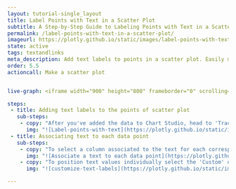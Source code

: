 ```yaml
---
layout: tutorial-single_layout
title: Label Points with Text in a Scatter Plot
subtitle: A Step-by-Step Guide to Labeling Points with Text in a Scatter Plot
permalink: /label-points-with-text-in-a-scatter-plot/
imageurl: https://plotly.github.io/static/images/label-points-with-text/scatter-labeled-points.png
state: active
tags: textandlinks
meta_description: Add text labels to points in a scatter plot. Easily make interactive graphs online and for free with Chart Studio.
order: 5.5
actioncall: Make a scatter plot


live-graph: <iframe width="900" height="800" frameborder="0" scrolling="no" src="https://plot.ly/~PythonPlotBot/3391.embed"></iframe>

steps:
 - title: Adding text labels to the points of scatter plot
   sub-steps:
    - copy: "After you've added the data to Chart Studio, head to 'Traces' under 'Style' menu in the left-hand side of Chart Studio. From 'Display' sub-panel click on the check box of 'Text' option.   "
      img: "![Label-points-with-text](https://plotly.github.io/static/images/label-points-with-text/Text_label_.png)"
 - title: Associating text to each data point
   sub-steps:
    - copy: "To select a column associated to the text for each corresponding data points, head to 'Text' sub-panel and from the drop down menu of 'Text' property choose a column. You can define the position of the text on plot by heading to 'Text Position' property and choosing the preferred position from the drop down menu."
      img: "![Associate a text to each data point](https://plotly.github.io/static/images/label-points-with-text/Lable_position.png)"
    - copy: "To position text values individually select the 'Custom' option, which will position them according to the data position array you provide in the drop down menu."
      img: "![customize-text-labels](https://plotly.github.io/static/images/label-points-with-text/custom_Text_Position.png)"

---
```

